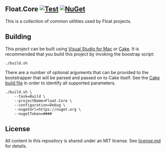 ## Float.Core [![Test](https://github.com/gowithfloat/Float.Core/actions/workflows/test.yml/badge.svg)](https://github.com/gowithfloat/Float.Core/actions/workflows/test.yml) [![NuGet](https://img.shields.io/nuget/v/Float.Core)](https://www.nuget.org/packages/Float.Core/)

This is a collection of common utilities used by Float projects.

## Building

This project can be built using [Visual Studio for Mac](https://visualstudio.microsoft.com/vs/mac/) or [Cake](https://cakebuild.net/). It is recommended that you build this project by invoking the boostrap script:

    ./build.sh

There are a number of optional arguments that can be provided to the bootstrapper that will be parsed and passed on to Cake itself. See the [Cake build file](./build.cake) in order to identify all supported parameters.

    ./build.sh \
        --task=Build \
        --projectName=Float.Core \
        --configuration=Debug \
        --nugetUrl=https://nuget.org \
        --nugetToken=####

## License

All content in this repository is shared under an MIT license. See [license.md](./license.md) for details.
